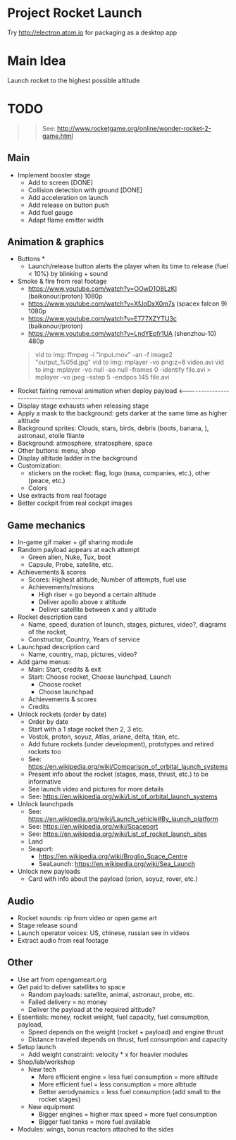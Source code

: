 Project Rocket Launch
=====================

Try http://electron.atom.io for packaging as a desktop app

Main Idea
=========
Launch rocket to the highest possible altitude

TODO
====

>> See: http://www.rocketgame.org/online/wonder-rocket-2-game.html

Main
----
* Implement booster stage
	* Add to screen [DONE]
	* Collision detection with ground [DONE]
	* Add acceleration on launch
	* Add release on button push
	* Add fuel gauge
	* Adapt flame emitter width

Animation & graphics
--------------------
* Buttons
	* 
	* Launch/release button alerts the player when its time to release (fuel < 10%) by blinking + sound
* Smoke & fire from real footage
	* https://www.youtube.com/watch?v=OOwD1O8LzKI (baikonour/proton) 1080p
	* https://www.youtube.com/watch?v=XfJoDxX0m7s (spacex falcon 9) 1080p
	* https://www.youtube.com/watch?v=ET77XZYTU3c (baikonour/proton)
	* https://www.youtube.com/watch?v=LndYEpfr1UA (shenzhou-10) 480p
	> vid to img: ffmpeg -i "input.mov" -an -f image2 "output_%05d.jpg"
	> vid to img: mplayer -vo png:z=6 video.avi
	> vid to img: mplayer -vo null -ao null -frames 0 -identify file.avi > mplayer -vo jpeg -sstep 5 -endpos 145 file.avi
* Rocket fairing removal animation when deploy payload		<----------------------------------------
* Display stage exhausts when releasing stage
* Apply a mask to the background: gets darker at the same time as higher altitude
* Background sprites: Clouds, stars, birds, debris (boots, banana, ), astronaut, etoile filante
* Background: atmosphere, stratosphere, space
* Other buttons: menu, shop
* Display altitude ladder in the background
* Customization: 
	* stickers on the rocket: flag, logo (nasa, companies, etc.), other (peace, etc.)
	* Colors
* Use extracts from real footage
* Better cockpit from real cockpit images

Game mechanics
--------------
* In-game gif maker + gif sharing module
* Random payload appears at each attempt
	* Green alien, Nuke, Tux, boot
	* Capsule, Probe, satellite, etc.
* Achievements & scores
	* Scores: Highest altitude, Number of attempts, fuel use
	* Achievements/misions
		* High riser = go beyond a certain altitude
		* Deliver apollo above x altitude
		* Deliver satellite between x and y altitude
* Rocket description card
	* Name, speed, duration of launch, stages, pictures, video?, diagrams of the rocket, 
	* Constructor, Country, Years of service
* Launchpad description card
	* Name, country, map, pictures, video?
* Add game menus: 
	* Main: Start, credits & exit
	* Start: Choose rocket, Choose launchpad, Launch
		* Choose rocket
		* Choose launchpad
	* Achievements & scores
	* Credits
* Unlock rockets (order by date)
	* Order by date
	* Start with a 1 stage rocket then 2, 3 etc.
	* Vostok, proton, soyuz, Atlas, ariane, delta, titan, etc.
	* Add future rockets (under development), prototypes and retired rockets too
	* See: https://en.wikipedia.org/wiki/Comparison_of_orbital_launch_systems
	* Present info about the rocket (stages, mass, thrust, etc.) to be informative
	* See launch video and pictures for more details
	* See: https://en.wikipedia.org/wiki/List_of_orbital_launch_systems
* Unlock launchpads
	* See: https://en.wikipedia.org/wiki/Launch_vehicle#By_launch_platform
	* See: https://en.wikipedia.org/wiki/Spaceport
	* See: https://en.wikipedia.org/wiki/List_of_rocket_launch_sites
	* Land
	* Seaport: 
		* https://en.wikipedia.org/wiki/Broglio_Space_Centre
		* SeaLaunch: https://en.wikipedia.org/wiki/Sea_Launch
* Unlock new payloads
	* Card with info about the payload (orion, soyuz, rover, etc.)

Audio
-----
* Rocket sounds: rip from video or open game art
* Stage release sound
* Launch operator voices: US, chinese, russian see in videos
* Extract audio from real footage

Other
-----
* Use art from opengameart.org
* Get paid to deliver satellites to space
	* Random payloads: satellite, animal, astronaut, probe, etc.
	* Failed delivery = no money
	* Deliver the payload at the required altitude?
* Essentials: money, rocket weight, fuel capacity, fuel consumption, payload, 
	* Speed depends on the weight (rocket + payload) and engine thrust 
	* Distance traveled depends on thrust, fuel consumption and capacity
* Setup launch
	* Add weight constraint: velocity * x for heavier modules
* Shop/lab/workshop
	* New tech
		* More efficient engine = less fuel consumption = more altitude
		* More efficient fuel = less consumption = more altitude
		* Better aerodynamics = less fuel consumption (add small to the rocket stages)
	* New equipment
		* Bigger engines = higher max speed = more fuel consumption
		* Bigger fuel tanks = more fuel available
* Modules: wings, bonus reactors attached to the sides
